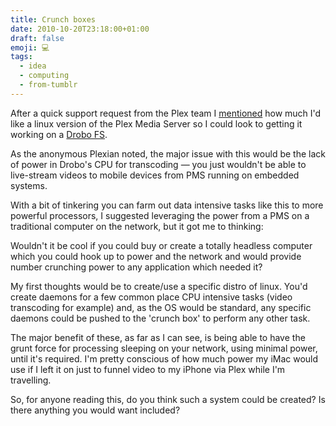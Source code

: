 ```yaml
---
title: Crunch boxes
date: 2010-10-20T23:18:00+01:00
draft: false
emoji: 💻
tags:
  - idea
  - computing
  - from-tumblr
---
```


After a quick support request from the Plex team I [mentioned](http://www.exquisitetweets.com/tweets?ids=27961963239.27962240192.27962528580.27962628615) how much I'd like a linux version of the Plex Media Server so I could look to getting it working on a [Drobo FS](http://www.drobo.com/products/drobo-fs.php).

As the anonymous Plexian noted, the major issue with this would be the lack of power in Drobo's CPU for transcoding — you just wouldn't be able to live-stream videos to mobile devices from PMS running on embedded systems.

With a bit of tinkering you can farm out data intensive tasks like this to more powerful processors, I suggested leveraging the power from a PMS on a traditional computer on the network, but it got me to thinking:

Wouldn't it be cool if you could buy or create a totally headless computer which you could hook up to power and the network and would provide number crunching power to any application which needed it?

My first thoughts would be to create/use a specific distro of linux. You'd create daemons for a few common place CPU intensive tasks (video transcoding for example) and, as the OS would be standard, any specific daemons could be pushed to the 'crunch box' to perform any other task.

The major benefit of these, as far as I can see, is being able to have the grunt force for processing sleeping on your network, using minimal power, until it's required. I'm pretty conscious of how much power my iMac would use if I left it on just to funnel video to my iPhone via Plex while I'm travelling.

So, for anyone reading this, do you think such a system could be created? Is there anything you would want included?
